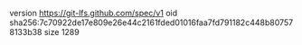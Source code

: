 version https://git-lfs.github.com/spec/v1
oid sha256:7c70922de17e809e26e44c2161fded01016faa7fd791182c448b807578133b38
size 1289
